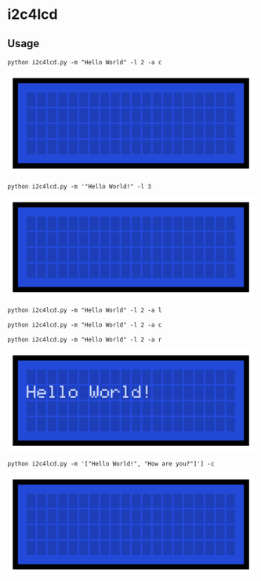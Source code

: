 # i2c4lcd

## Usage

```
python i2c4lcd.py -m "Hello World" -l 2 -a c
```
![](/images/print_single_clear.gif)

```
python i2c4lcd.py -m '"Hello World!" -l 3
```
![](/images/print_multiple.gif)


```
python i2c4lcd.py -m "Hello World" -l 2 -a l
```
```
python i2c4lcd.py -m "Hello World" -l 2 -a c
```
```
python i2c4lcd.py -m "Hello World" -l 2 -a r
```
![](/images/print_alignment.gif)

```
python i2c4lcd.py -m '["Hello World!", "How are you?"]'] -c
```
![](/images/print_multiple.gif)


